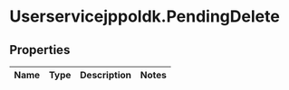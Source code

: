 # Userservicejppoldk.PendingDelete

## Properties
Name | Type | Description | Notes
------------ | ------------- | ------------- | -------------


